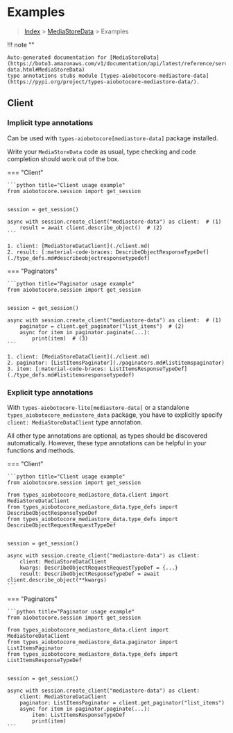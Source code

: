 # Examples

> [Index](../README.md) > [MediaStoreData](./README.md) > Examples

!!! note ""

    Auto-generated documentation for [MediaStoreData](https://boto3.amazonaws.com/v1/documentation/api/latest/reference/services/mediastore-data.html#MediaStoreData)
    type annotations stubs module [types-aiobotocore-mediastore-data](https://pypi.org/project/types-aiobotocore-mediastore-data/).

## Client

### Implicit type annotations

Can be used with `types-aiobotocore[mediastore-data]` package installed.

Write your `MediaStoreData` code as usual,
type checking and code completion should work out of the box.



=== "Client"

    ```python title="Client usage example"
    from aiobotocore.session import get_session


    session = get_session()

    async with session.create_client("mediastore-data") as client:  # (1)
        result = await client.describe_object()  # (2)
    ```

    1. client: [MediaStoreDataClient](./client.md)
    2. result: [:material-code-braces: DescribeObjectResponseTypeDef](./type_defs.md#describeobjectresponsetypedef) 



=== "Paginators"

    ```python title="Paginator usage example"
    from aiobotocore.session import get_session


    session = get_session()

    async with session.create_client("mediastore-data") as client:  # (1)
        paginator = client.get_paginator("list_items")  # (2)
        async for item in paginator.paginate(...):
            print(item)  # (3)
    ```

    1. client: [MediaStoreDataClient](./client.md)
    2. paginator: [ListItemsPaginator](./paginators.md#listitemspaginator)
    3. item: [:material-code-braces: ListItemsResponseTypeDef](./type_defs.md#listitemsresponsetypedef) 




### Explicit type annotations

With `types-aiobotocore-lite[mediastore-data]`
or a standalone `types_aiobotocore_mediastore_data` package, you have to explicitly specify
`client: MediaStoreDataClient` type annotation.

All other type annotations are optional, as types should be discovered automatically.
However, these type annotations can be helpful in your functions and methods.


=== "Client"

    ```python title="Client usage example"
    from aiobotocore.session import get_session

    from types_aiobotocore_mediastore_data.client import MediaStoreDataClient
    from types_aiobotocore_mediastore_data.type_defs import DescribeObjectResponseTypeDef
    from types_aiobotocore_mediastore_data.type_defs import DescribeObjectRequestRequestTypeDef


    session = get_session()

    async with session.create_client("mediastore-data") as client:
        client: MediaStoreDataClient
        kwargs: DescribeObjectRequestRequestTypeDef = {...}
        result: DescribeObjectResponseTypeDef = await client.describe_object(**kwargs)
    ```



=== "Paginators"

    ```python title="Paginator usage example"
    from aiobotocore.session import get_session

    from types_aiobotocore_mediastore_data.client import MediaStoreDataClient
    from types_aiobotocore_mediastore_data.paginator import ListItemsPaginator
    from types_aiobotocore_mediastore_data.type_defs import ListItemsResponseTypeDef


    session = get_session()

    async with session.create_client("mediastore-data") as client:
        client: MediaStoreDataClient
        paginator: ListItemsPaginator = client.get_paginator("list_items")
        async for item in paginator.paginate(...):
            item: ListItemsResponseTypeDef
            print(item)
    ```



